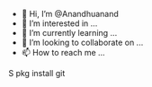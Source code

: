 - 👋 Hi, I’m @Anandhuanand
- 👀 I’m interested in ...
- 🌱 I’m currently learning ...
- 💞️ I’m looking to collaborate on ...
- 📫 How to reach me ...

<!---
Anandhuanand/Anandhuanand is a ✨ special ✨ repository because its `README.md` (this file) appears on your GitHub profile.
You can click the Preview link to take a look at your changes.
--->
S pkg install git
